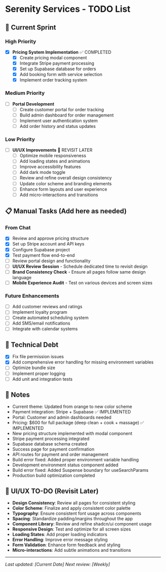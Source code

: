 # Serenity Services - TODO List

## 🚀 Current Sprint

### High Priority
- [x] **Pricing System Implementation** ✅ COMPLETED
  - [x] Create pricing modal component
  - [x] Integrate Stripe payment processing
  - [x] Set up Supabase database for orders
  - [x] Add booking form with service selection
  - [x] Implement order tracking system

### Medium Priority
- [ ] **Portal Development**
  - [ ] Create customer portal for order tracking
  - [ ] Build admin dashboard for order management
  - [ ] Implement user authentication system
  - [ ] Add order history and status updates

### Low Priority
- [ ] **UI/UX Improvements** 🔄 REVISIT LATER
  - [ ] Optimize mobile responsiveness
  - [ ] Add loading states and animations
  - [ ] Improve accessibility features
  - [ ] Add dark mode toggle
  - [ ] Review and refine overall design consistency
  - [ ] Update color scheme and branding elements
  - [ ] Enhance form layouts and user experience
  - [ ] Add micro-interactions and transitions

## 📋 Manual Tasks (Add here as needed)

### From Chat
- [x] Review and approve pricing structure
- [x] Set up Stripe account and API keys
- [x] Configure Supabase project
- [x] Test payment flow end-to-end
- [ ] Review portal design and functionality
- [ ] **UI/UX Review Session** - Schedule dedicated time to revisit design
- [ ] **Brand Consistency Check** - Ensure all pages follow same design language
- [ ] **Mobile Experience Audit** - Test on various devices and screen sizes

### Future Enhancements
- [ ] Add customer reviews and ratings
- [ ] Implement loyalty program
- [ ] Create automated scheduling system
- [ ] Add SMS/email notifications
- [ ] Integrate with calendar systems

## 🔧 Technical Debt
- [x] Fix file permission issues
- [x] Add comprehensive error handling for missing environment variables
- [ ] Optimize bundle size
- [ ] Implement proper logging
- [ ] Add unit and integration tests

## 📝 Notes
- Current theme: Updated from orange to new color scheme
- Payment integration: Stripe + Supabase ✅ IMPLEMENTED
- Portal: Customer and admin dashboards needed
- Pricing: $600 for full package (deep clean + cook + massage) ✅ IMPLEMENTED
- New pricing structure implemented with modal component
- Stripe payment processing integrated
- Supabase database schema created
- Success page for payment confirmation
- API routes for payment and order management
- Build error fixed: Added proper environment variable handling
- Development environment status component added
- Build error fixed: Added Suspense boundary for useSearchParams
- Production build optimization completed

## 🎨 UI/UX TO-DO (Revisit Later)
- **Design Consistency**: Review all pages for consistent styling
- **Color Scheme**: Finalize and apply consistent color palette
- **Typography**: Ensure consistent font usage across components
- **Spacing**: Standardize padding/margins throughout the app
- **Component Library**: Review and refine shadcn/ui component usage
- **Responsive Design**: Test and optimize for all screen sizes
- **Loading States**: Add proper loading indicators
- **Error Handling**: Improve error message styling
- **Form Validation**: Enhance form feedback and styling
- **Micro-interactions**: Add subtle animations and transitions

---
*Last updated: [Current Date]*
*Next review: [Weekly]* 